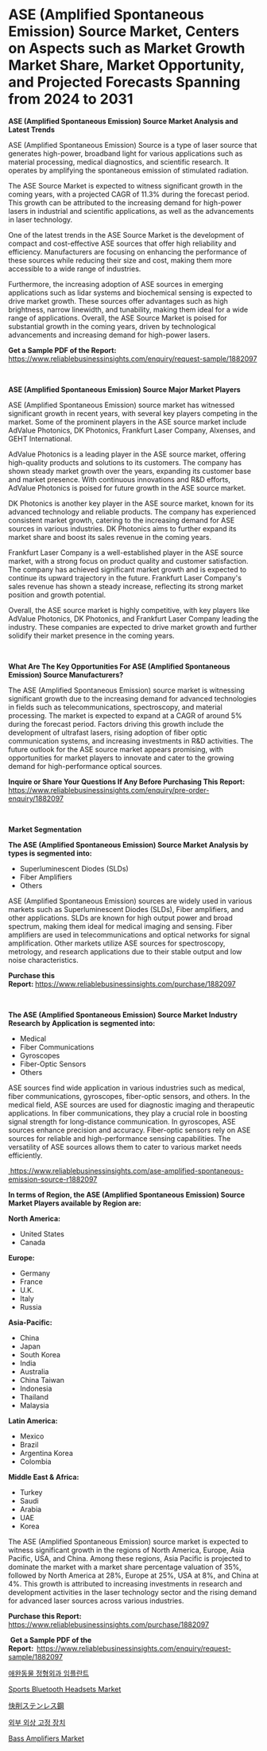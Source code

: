<p><h1>ASE (Amplified Spontaneous Emission) Source Market, Centers on Aspects such as Market Growth Market Share, Market Opportunity, and Projected Forecasts Spanning from 2024 to 2031</h1></p><p><strong>ASE (Amplified Spontaneous Emission) Source Market Analysis and Latest Trends</strong></p>
<p><p>ASE (Amplified Spontaneous Emission) Source is a type of laser source that generates high-power, broadband light for various applications such as material processing, medical diagnostics, and scientific research. It operates by amplifying the spontaneous emission of stimulated radiation.</p><p>The ASE Source Market is expected to witness significant growth in the coming years, with a projected CAGR of 11.3% during the forecast period. This growth can be attributed to the increasing demand for high-power lasers in industrial and scientific applications, as well as the advancements in laser technology.</p><p>One of the latest trends in the ASE Source Market is the development of compact and cost-effective ASE sources that offer high reliability and efficiency. Manufacturers are focusing on enhancing the performance of these sources while reducing their size and cost, making them more accessible to a wide range of industries.</p><p>Furthermore, the increasing adoption of ASE sources in emerging applications such as lidar systems and biochemical sensing is expected to drive market growth. These sources offer advantages such as high brightness, narrow linewidth, and tunability, making them ideal for a wide range of applications. Overall, the ASE Source Market is poised for substantial growth in the coming years, driven by technological advancements and increasing demand for high-power lasers.</p></p>
<p><strong>Get a Sample PDF of the Report:&nbsp;</strong> <a href="https://www.reliablebusinessinsights.com/enquiry/request-sample/1882097">https://www.reliablebusinessinsights.com/enquiry/request-sample/1882097</a></p>
<p>&nbsp;</p>
<p><strong>ASE (Amplified Spontaneous Emission) Source Major Market Players</strong></p>
<p><p>ASE (Amplified Spontaneous Emission) source market has witnessed significant growth in recent years, with several key players competing in the market. Some of the prominent players in the ASE source market include AdValue Photonics, DK Photonics, Frankfurt Laser Company, Alxenses, and GEHT International.</p><p>AdValue Photonics is a leading player in the ASE source market, offering high-quality products and solutions to its customers. The company has shown steady market growth over the years, expanding its customer base and market presence. With continuous innovations and R&D efforts, AdValue Photonics is poised for future growth in the ASE source market.</p><p>DK Photonics is another key player in the ASE source market, known for its advanced technology and reliable products. The company has experienced consistent market growth, catering to the increasing demand for ASE sources in various industries. DK Photonics aims to further expand its market share and boost its sales revenue in the coming years.</p><p>Frankfurt Laser Company is a well-established player in the ASE source market, with a strong focus on product quality and customer satisfaction. The company has achieved significant market growth and is expected to continue its upward trajectory in the future. Frankfurt Laser Company's sales revenue has shown a steady increase, reflecting its strong market position and growth potential.</p><p>Overall, the ASE source market is highly competitive, with key players like AdValue Photonics, DK Photonics, and Frankfurt Laser Company leading the industry. These companies are expected to drive market growth and further solidify their market presence in the coming years.</p></p>
<p>&nbsp;</p>
<p><strong>What Are The Key Opportunities For ASE (Amplified Spontaneous Emission) Source Manufacturers?</strong></p>
<p><p>The ASE (Amplified Spontaneous Emission) source market is witnessing significant growth due to the increasing demand for advanced technologies in fields such as telecommunications, spectroscopy, and material processing. The market is expected to expand at a CAGR of around 5% during the forecast period. Factors driving this growth include the development of ultrafast lasers, rising adoption of fiber optic communication systems, and increasing investments in R&D activities. The future outlook for the ASE source market appears promising, with opportunities for market players to innovate and cater to the growing demand for high-performance optical sources.</p></p>
<p><strong>Inquire or Share Your Questions If Any Before Purchasing This Report:</strong> <a href="https://www.reliablebusinessinsights.com/enquiry/pre-order-enquiry/1882097">https://www.reliablebusinessinsights.com/enquiry/pre-order-enquiry/1882097</a></p>
<p>&nbsp;</p>
<p><strong>Market Segmentation</strong></p>
<p><strong>The ASE (Amplified Spontaneous Emission) Source Market Analysis by types is segmented into:</strong></p>
<p><ul><li>Superluminescent Diodes (SLDs)</li><li>Fiber Amplifiers</li><li>Others</li></ul></p>
<p><p>ASE (Amplified Spontaneous Emission) sources are widely used in various markets such as Superluminescent Diodes (SLDs), Fiber amplifiers, and other applications. SLDs are known for high output power and broad spectrum, making them ideal for medical imaging and sensing. Fiber amplifiers are used in telecommunications and optical networks for signal amplification. Other markets utilize ASE sources for spectroscopy, metrology, and research applications due to their stable output and low noise characteristics.</p></p>
<p><strong>Purchase this Report:&nbsp;</strong><a href="https://www.reliablebusinessinsights.com/purchase/1882097">https://www.reliablebusinessinsights.com/purchase/1882097</a></p>
<p>&nbsp;</p>
<p><strong>The ASE (Amplified Spontaneous Emission) Source Market Industry Research by Application is segmented into:</strong></p>
<p><ul><li>Medical</li><li>Fiber Communications</li><li>Gyroscopes</li><li>Fiber-Optic Sensors</li><li>Others</li></ul></p>
<p><p>ASE sources find wide application in various industries such as medical, fiber communications, gyroscopes, fiber-optic sensors, and others. In the medical field, ASE sources are used for diagnostic imaging and therapeutic applications. In fiber communications, they play a crucial role in boosting signal strength for long-distance communication. In gyroscopes, ASE sources enhance precision and accuracy. Fiber-optic sensors rely on ASE sources for reliable and high-performance sensing capabilities. The versatility of ASE sources allows them to cater to various market needs efficiently.</p></p>
<p><a href="https://www.reliablebusinessinsights.com/ase-amplified-spontaneous-emission-source-r1882097">&nbsp;https://www.reliablebusinessinsights.com/ase-amplified-spontaneous-emission-source-r1882097</a></p>
<p><strong>In terms of Region, the ASE (Amplified Spontaneous Emission) Source Market Players available by Region are:</strong></p>
<p>
    <p> <strong> North America: </strong>
        <ul>
            <li>United States</li>
            <li>Canada</li>
        </ul>
        </p> 
    <p> <strong> Europe: </strong>
        <ul>
            <li>Germany</li>
            <li>France</li>
            <li>U.K.</li>
            <li>Italy</li>
            <li>Russia</li>
        </ul>
        </p> 
    <p> <strong> Asia-Pacific: </strong>
        <ul>
            <li>China</li>
            <li>Japan</li>
            <li>South Korea</li>
            <li>India</li>
            <li>Australia</li>
            <li>China Taiwan</li>
            <li>Indonesia</li>
            <li>Thailand</li>
            <li>Malaysia</li>
        </ul>
        </p> 
    <p> <strong> Latin America: </strong>
        <ul>
            <li>Mexico</li>
            <li>Brazil</li>
            <li>Argentina Korea</li>
            <li>Colombia</li>
        </ul>
        </p> 
    <p> <strong> Middle East & Africa: </strong>
        <ul>
            <li>Turkey</li>
            <li>Saudi</li>
            <li>Arabia</li>
            <li>UAE</li>
            <li>Korea</li>
        </ul>
    </p>
    </p>
<p><p>The ASE (Amplified Spontaneous Emission) source market is expected to witness significant growth in the regions of North America, Europe, Asia Pacific, USA, and China. Among these regions, Asia Pacific is projected to dominate the market with a market share percentage valuation of 35%, followed by North America at 28%, Europe at 25%, USA at 8%, and China at 4%. This growth is attributed to increasing investments in research and development activities in the laser technology sector and the rising demand for advanced laser sources across various industries.</p></p>
<p><strong>Purchase this Report: </strong><a href="https://www.reliablebusinessinsights.com/purchase/1882097">https://www.reliablebusinessinsights.com/purchase/1882097</a></p>
<p>&nbsp;<strong>Get a Sample PDF of the Report:&nbsp;&nbsp;</strong><a href="https://www.reliablebusinessinsights.com/enquiry/request-sample/1882097">https://www.reliablebusinessinsights.com/enquiry/request-sample/1882097</a></p>
<p><strong></strong></p>
<p><p><a href="https://github.com/dollarearner151/Market-Research-Report-List-1/blob/main/6511865158326.md">애완동물 정형외과 임플란트</a></p><p><a href="https://github.com/mhrnetwork1/Market-Research-Report-List-1/blob/main/sports-bluetooth-headsets-market.md">Sports Bluetooth Headsets Market</a></p><p><a href="https://github.com/DayanaRunolfsdottir/Market-Research-Report-List-1/blob/main/7654036148829.md">快削ステンレス鋼</a></p><p><a href="https://github.com/Gregost89076vddcv/Market-Research-Report-List-1/blob/main/6087792158325.md">외부 외상 고정 장치</a></p><p><a href="https://github.com/zcbxbnir25/Market-Research-Report-List-1/blob/main/bass-amplifiers-market.md">Bass Amplifiers Market</a></p></p>